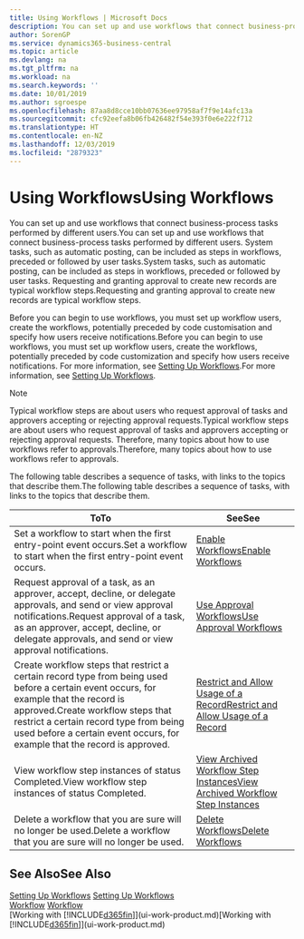 ```yaml
---
title: Using Workflows | Microsoft Docs
description: You can set up and use workflows that connect business-process tasks performed by different users. System tasks, such as automatic posting, can be included as steps in workflows, preceded or followed by user tasks. Requesting and granting approval to create new records are typical workflow steps.
author: SorenGP
ms.service: dynamics365-business-central
ms.topic: article
ms.devlang: na
ms.tgt_pltfrm: na
ms.workload: na
ms.search.keywords: ''
ms.date: 10/01/2019
ms.author: sgroespe
ms.openlocfilehash: 87aa8d8cce10bb07636ee97958af7f9e14afc13a
ms.sourcegitcommit: cfc92eefa8b06fb426482f54e393f0e6e222f712
ms.translationtype: HT
ms.contentlocale: en-NZ
ms.lasthandoff: 12/03/2019
ms.locfileid: "2879323"
---
```

# <a name="using-workflows"></a><span data-ttu-id="f7942-105">Using Workflows</span><span class="sxs-lookup"><span data-stu-id="f7942-105">Using Workflows</span></span>
<span data-ttu-id="f7942-106">You can set up and use workflows that connect business-process tasks performed by different users.</span><span class="sxs-lookup"><span data-stu-id="f7942-106">You can set up and use workflows that connect business-process tasks performed by different users.</span></span> <span data-ttu-id="f7942-107">System tasks, such as automatic posting, can be included as steps in workflows, preceded or followed by user tasks.</span><span class="sxs-lookup"><span data-stu-id="f7942-107">System tasks, such as automatic posting, can be included as steps in workflows, preceded or followed by user tasks.</span></span> <span data-ttu-id="f7942-108">Requesting and granting approval to create new records are typical workflow steps.</span><span class="sxs-lookup"><span data-stu-id="f7942-108">Requesting and granting approval to create new records are typical workflow steps.</span></span>  

 <span data-ttu-id="f7942-109">Before you can begin to use workflows, you must set up workflow users, create the workflows, potentially preceded by code customisation and specify how users receive notifications.</span><span class="sxs-lookup"><span data-stu-id="f7942-109">Before you can begin to use workflows, you must set up workflow users, create the workflows, potentially preceded by code customization and specify how users receive notifications.</span></span> <span data-ttu-id="f7942-110">For more information, see [Setting Up Workflows](across-set-up-workflows.md).</span><span class="sxs-lookup"><span data-stu-id="f7942-110">For more information, see [Setting Up Workflows](across-set-up-workflows.md).</span></span>  

> [!NOTE]  
>  <span data-ttu-id="f7942-111">Typical workflow steps are about users who request approval of tasks and approvers accepting or rejecting approval requests.</span><span class="sxs-lookup"><span data-stu-id="f7942-111">Typical workflow steps are about users who request approval of tasks and approvers accepting or rejecting approval requests.</span></span> <span data-ttu-id="f7942-112">Therefore, many topics about how to use workflows refer to approvals.</span><span class="sxs-lookup"><span data-stu-id="f7942-112">Therefore, many topics about how to use workflows refer to approvals.</span></span>  

 <span data-ttu-id="f7942-113">The following table describes a sequence of tasks, with links to the topics that describe them.</span><span class="sxs-lookup"><span data-stu-id="f7942-113">The following table describes a sequence of tasks, with links to the topics that describe them.</span></span>  

|<span data-ttu-id="f7942-114">**To**</span><span class="sxs-lookup"><span data-stu-id="f7942-114">**To**</span></span>|<span data-ttu-id="f7942-115">**See**</span><span class="sxs-lookup"><span data-stu-id="f7942-115">**See**</span></span>|  
|------------|-------------|  
|<span data-ttu-id="f7942-116">Set a workflow to start when the first entry-point event occurs.</span><span class="sxs-lookup"><span data-stu-id="f7942-116">Set a workflow to start when the first entry-point event occurs.</span></span>|[<span data-ttu-id="f7942-117">Enable Workflows</span><span class="sxs-lookup"><span data-stu-id="f7942-117">Enable Workflows</span></span>](across-how-to-enable-workflows.md)|  
|<span data-ttu-id="f7942-118">Request approval of a task, as an approver, accept, decline, or delegate approvals, and send or view approval notifications.</span><span class="sxs-lookup"><span data-stu-id="f7942-118">Request approval of a task, as an approver, accept, decline, or delegate approvals, and send or view approval notifications.</span></span>|[<span data-ttu-id="f7942-119">Use Approval Workflows</span><span class="sxs-lookup"><span data-stu-id="f7942-119">Use Approval Workflows</span></span>](across-how-use-approval-workflows.md)|  
|<span data-ttu-id="f7942-120">Create workflow steps that restrict a certain record type from being used before a certain event occurs, for example that the record is approved.</span><span class="sxs-lookup"><span data-stu-id="f7942-120">Create workflow steps that restrict a certain record type from being used before a certain event occurs, for example that the record is approved.</span></span>|[<span data-ttu-id="f7942-121">Restrict and Allow Usage of a Record</span><span class="sxs-lookup"><span data-stu-id="f7942-121">Restrict and Allow Usage of a Record</span></span>](across-how-to-restrict-and-allow-usage-of-a-record.md)|  
|<span data-ttu-id="f7942-122">View workflow step instances of status Completed.</span><span class="sxs-lookup"><span data-stu-id="f7942-122">View workflow step instances of status Completed.</span></span>|[<span data-ttu-id="f7942-123">View Archived Workflow Step Instances</span><span class="sxs-lookup"><span data-stu-id="f7942-123">View Archived Workflow Step Instances</span></span>](across-how-to-view-archived-workflow-step-instances.md)|  
|<span data-ttu-id="f7942-124">Delete a workflow that you are sure will no longer be used.</span><span class="sxs-lookup"><span data-stu-id="f7942-124">Delete a workflow that you are sure will no longer be used.</span></span>|[<span data-ttu-id="f7942-125">Delete Workflows</span><span class="sxs-lookup"><span data-stu-id="f7942-125">Delete Workflows</span></span>](across-how-to-delete-workflows.md)|  

## <a name="see-also"></a><span data-ttu-id="f7942-126">See Also</span><span class="sxs-lookup"><span data-stu-id="f7942-126">See Also</span></span>  
<span data-ttu-id="f7942-127">[Setting Up Workflows](across-set-up-workflows.md) </span><span class="sxs-lookup"><span data-stu-id="f7942-127">[Setting Up Workflows](across-set-up-workflows.md) </span></span>  
<span data-ttu-id="f7942-128">[Workflow](across-workflow.md) </span><span class="sxs-lookup"><span data-stu-id="f7942-128">[Workflow](across-workflow.md) </span></span>  
<span data-ttu-id="f7942-129">[Working with [!INCLUDE[d365fin](includes/d365fin_md.md)]](ui-work-product.md)</span><span class="sxs-lookup"><span data-stu-id="f7942-129">[Working with [!INCLUDE[d365fin](includes/d365fin_md.md)]](ui-work-product.md)</span></span>
